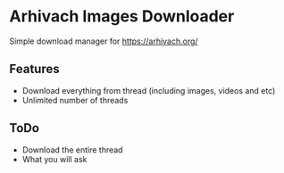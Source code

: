 # Arhivach Images Downloader
Simple download manager for https://arhivach.org/ 

## Features

* Download everything from thread (including images, videos and etc)
* Unlimited number of threads

## ToDo

* Download the entire thread
* What you will ask
